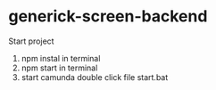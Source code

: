 # generick-screen-backend

Start project
1. npm instal in terminal
2. npm start in terminal
3. start camunda double click file start.bat
